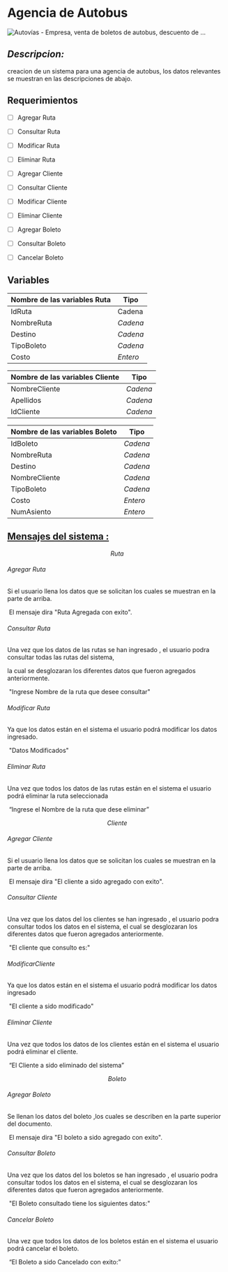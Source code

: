 

# Agencia de Autobus

![Autovías - Empresa, venta de boletos de autobus, descuento de ...](https://www.autovias.com.mx/application/public/img/empresa/empresa_header.png)

## *Descripcion:*

creacion de un sistema para una agencia de autobus, los datos relevantes se muestran en las descripciones de abajo.

## Requerimientos 

- [ ] Agregar Ruta				
- [ ] Consultar Ruta                
- [ ] Modificar Ruta                  
- [ ] Eliminar Ruta                  



- [ ] Agregar Cliente                   
- [ ] Consultar Cliente             
- [ ] Modificar Cliente                
- [ ]  Eliminar Cliente



- [ ]  Agregar Boleto
- [ ] Consultar Boleto
- [ ] Cancelar Boleto                 





## **Variables**

| Nombre de las variables Ruta | Tipo     |
| ---------------------------- | -------- |
| IdRuta                       | Cadena   |
| NombreRuta                   | *Cadena* |
| Destino                      | *Cadena* |
| TipoBoleto                   | *Cadena* |
| Costo                        | *Entero* |



| Nombre de las variables Cliente | Tipo     |
| ------------------------------- | -------- |
| NombreCliente                   | *Cadena* |
| Apellidos                       | *Cadena* |
| IdCliente                       | *Cadena* |



| Nombre de las variables Boleto | Tipo     |
| ------------------------------ | -------- |
| IdBoleto                       | *Cadena* |
| NombreRuta                     | *Cadena* |
| Destino                        | *Cadena* |
| NombreCliente                  | *Cadena* |
| TipoBoleto                     | *Cadena* |
| Costo                          | *Entero* |
| NumAsiento                     | *Entero* |



## <u>Mensajes del sistema :</u>

$$
Ruta
$$



###### Agregar Ruta

Si  el usuario llena los datos que se solicitan  los cuales se muestran en la parte de arriba.

​				El mensaje dira "Ruta Agregada con exito".

###### Consultar Ruta

Una vez que los datos de las rutas se han ingresado , el usuario podra consultar todas las rutas del sistema,

la cual se desglozaran los diferentes datos que fueron agregados anteriormente.

​				"Ingrese Nombre de la ruta que desee consultar"

###### Modificar Ruta

Ya que los datos están en el sistema el usuario podrá modificar los datos ingresado.

​							"Datos Modificados"

###### Eliminar Ruta

Una vez que todos los datos de las rutas están en el sistema el usuario podrá eliminar la ruta seleccionada 				

​					“Ingrese el Nombre de la ruta que dese eliminar”






$$
Cliente
$$

###### Agregar Cliente

Si  el usuario llena los datos que se solicitan  los cuales se muestran en la parte de arriba.

​				El mensaje dira "El cliente a sido agregado con exito".

###### Consultar Cliente

Una vez que los datos del los clientes se han ingresado , el usuario podra consultar todos los datos en el  sistema, el  cual se desglozaran los diferentes datos que fueron agregados anteriormente.

​							"El cliente que consulto es:"

###### ModificarCliente

Ya que los datos están en el sistema el usuario podrá modificar los datos ingresado

​							"El cliente a sido modificado"

###### Eliminar Cliente

Una vez que todos los datos de los clientes están en el sistema el usuario podrá eliminar el cliente.												

​					“El Cliente a sido eliminado del sistema”





$$
Boleto
$$

###### Agregar Boleto

Se llenan los datos del boleto ,los cuales se describen en la parte superior  del documento.

​						El mensaje dira "El boleto  a sido agregado con exito".

###### Consultar Boleto

Una vez que los datos del los boletos  se han ingresado , el usuario podra consultar todos los datos en el  sistema, el  cual se desglozaran los diferentes datos que fueron agregados anteriormente.

​						"El Boleto  consultado tiene los siguientes datos:"

###### Cancelar Boleto

Una vez que todos los datos de los boletos están en el sistema el usuario podrá cancelar  el boleto.												

​						“El Boleto  a sido  Cancelado con exito:”



